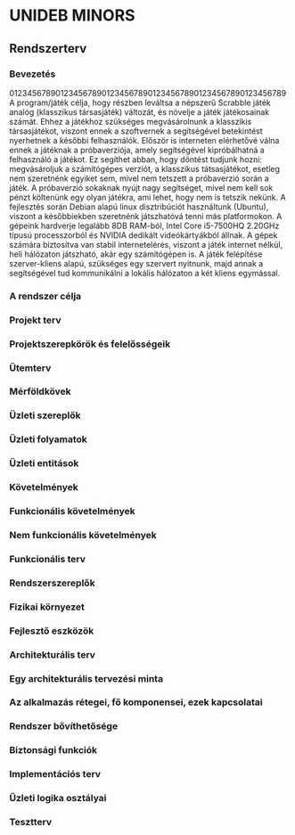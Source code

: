 # UNIDEB MINORS
## Rendszerterv  


### Bevezetés  

012345678901234567890123456789012345678901234567890123456789
A program/játék célja, hogy részben leváltsa a népszerű
Scrabble játék analóg (klasszikus társasjáték) változát,
és növelje a játék játékosainak számát. Ehhez a játékhoz
szükséges megvásárolnunk a klasszikis társasjátékot, viszont
ennek a szoftvernek a segítségével betekintést nyerhetnek a 
későbbi felhasználók. Először is interneten elérhetővé válna
ennek a játéknak a próbaverziója, amely segítségével kipróbálhatná
a felhasználó a játékot. Ez segíthet abban, hogy döntést tudjunk
hozni: megvásároljuk a számítógépes verziót, a klasszikus tátsasjátékot,
esetleg nem szeretnénk egyiket sem, mivel nem tetszett a próbaverzió
során a játék. A próbaverzió sokaknak nyújt nagy segítséget, mivel
nem kell sok pénzt költenünk egy olyan játékra, ami lehet, hogy nem is
tetszik nekünk.
A fejlesztés során Debian alapú linux disztribúciót használtunk (Ubuntu),
viszont a későbbiekben szeretnénk játszhatóvá tenni más platformokon.
A gépeink hardverje legalább 8DB RAM-ból, Intel Core i5-7500HQ 2.20GHz
típusú processzorból és NVIDIA dedikált videókártyákból állnak. A gépek
számára biztosítva van stabil internetelérés, viszont a játék internet
nélkül, heli hálózaton játszható, akár egy számítógépen is.
A játék felépítése szerver-kliens alapú, szükséges egy szervert
nyitnunk, majd annak a segítségével tud kommunikálni a lokális
hálózaton a két kliens egymással.

  
### A rendszer célja  


    
### Projekt terv
  

  
###  Projektszerepkörök és felelősségeik  


  
### Ütemterv  



### Mérföldkövek  
  

  
###  Üzleti szereplők  
  

  
###  Üzleti folyamatok


 
###  Üzleti entitások  
  

  
### Követelmények  


  
### Funkcionális követelmények  
  

  
###  Nem funkcionális követelmények  
  

  
### Funkcionális terv  


  
### Rendszerszereplők  


  
### Fizikai környezet  


  
### Fejlesztő eszközök  


  
### Architekturális terv  


   
### Egy architekturális tervezési minta  
  
 
  
### Az alkalmazás rétegei, fő komponensei, ezek kapcsolatai  


  
### Rendszer bővíthetősége  
  


### Biztonsági funkciók  


   
### Implementációs terv  


  
### Üzleti logika osztályai  


  
### Tesztterv  

